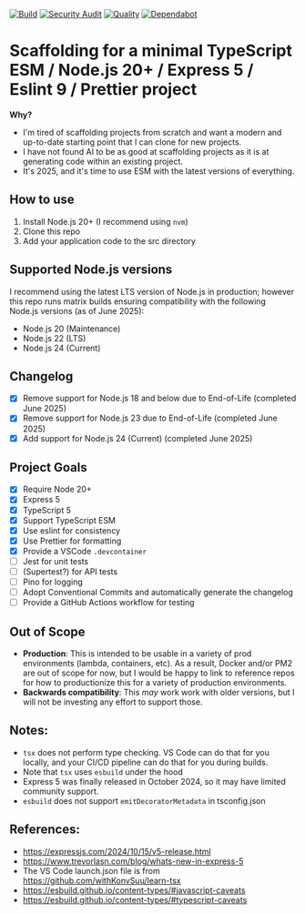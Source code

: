 [![Build](https://github.com/richardm/2025-hello-typescript-node/actions/workflows/build.yml/badge.svg)](https://github.com/richardm/2025-hello-typescript-node/actions/workflows/build.yml)
[![Security Audit](https://github.com/richardm/2025-hello-typescript-node/actions/workflows/audit-dependencies.yml/badge.svg)](https://github.com/richardm/2025-hello-typescript-node/actions/workflows/audit-dependencies.yml)
[![Quality](https://github.com/richardm/2025-hello-typescript-node/actions/workflows/quality-checks.yml/badge.svg)](https://github.com/richardm/2025-hello-typescript-node/actions/workflows/quality-checks.yml)
[![Dependabot](https://github.com/richardm/2025-hello-typescript-node/actions/workflows/dependabot/dependabot-updates/badge.svg)](https://github.com/richardm/2025-hello-typescript-node/actions/workflows/dependabot/dependabot-updates)

# Scaffolding for a minimal TypeScript ESM / Node.js 20+ / Express 5 / Eslint 9 / Prettier project

**Why?**

- I'm tired of scaffolding projects from scratch and want a modern and up-to-date starting point that I can clone for new projects.
- I have not found AI to be as good at scaffolding projects as it is at generating code within an existing project.
- It's 2025, and it's time to use ESM with the latest versions of everything.

## How to use

1. Install Node.js 20+ (I recommend using `nvm`)
2. Clone this repo
3. Add your application code to the src directory

## Supported Node.js versions

I recommend using the latest LTS version of Node.js in production; however this repo runs matrix builds ensuring compatibility with the following Node.js versions (as of June 2025):

- Node.js 20 (Maintenance)
- Node.js 22 (LTS)
- Node.js 24 (Current)

## Changelog

- [x] Remove support for Node.js 18 and below due to End-of-Life (completed June 2025)
- [x] Remove support for Node.js 23 due to End-of-Life (completed June 2025)
- [x] Add support for Node.js 24 (Current) (completed June 2025)

## Project Goals

- [x] Require Node 20+
- [x] Express 5
- [x] TypeScript 5
- [x] Support TypeScript ESM
- [x] Use eslint for consistency
- [x] Use Prettier for formatting
- [x] Provide a VSCode `.devcontainer`
- [ ] Jest for unit tests
- [ ] (Supertest?) for API tests
- [ ] Pino for logging
- [ ] Adopt Conventional Commits and automatically generate the changelog
- [ ] Provide a GitHub Actions workflow for testing

## Out of Scope

- **Production**: This is intended to be usable in a variety of prod environments (lambda, containers, etc). As a result, Docker and/or PM2 are out of scope for now, but I would be happy to link to reference repos for how to productionize this for a variety of production environments.
- **Backwards compatibility**: This _may_ work work with older versions, but I will not be investing any effort to support those.

## Notes:

- `tsx` does not perform type checking. VS Code can do that for you locally, and your CI/CD pipeline can do that for you during builds.
- Note that `tsx` uses `esbuild` under the hood
- Express 5 was finally released in October 2024, so it may have limited community support.
- `esbuild` does not support `emitDecoratorMetadata` in tsconfig.json

## References:

- https://expressjs.com/2024/10/15/v5-release.html
- https://www.trevorlasn.com/blog/whats-new-in-express-5
- The VS Code launch.json file is from https://github.com/withKonvSuu/learn-tsx
- https://esbuild.github.io/content-types/#javascript-caveats
- https://esbuild.github.io/content-types/#typescript-caveats
